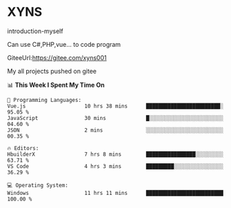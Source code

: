 # XYNS
introduction-myself

Can use C#,PHP,vue... to code program

GiteeUrl:https://gitee.com/xyns001

My all projects pushed on gitee

<!--START_SECTION:waka-->
📊 **This Week I Spent My Time On** 

```text
💬 Programming Languages: 
Vue.js                   10 hrs 38 mins      ████████████████████████░   95.05 % 
JavaScript               30 mins             █░░░░░░░░░░░░░░░░░░░░░░░░   04.60 % 
JSON                     2 mins              ░░░░░░░░░░░░░░░░░░░░░░░░░   00.35 % 

🔥 Editors: 
HbuilderX                7 hrs 8 mins        ████████████████░░░░░░░░░   63.71 % 
VS Code                  4 hrs 3 mins        █████████░░░░░░░░░░░░░░░░   36.29 % 

💻 Operating System: 
Windows                  11 hrs 11 mins      █████████████████████████   100.00 % 
```


<!--END_SECTION:waka-->
